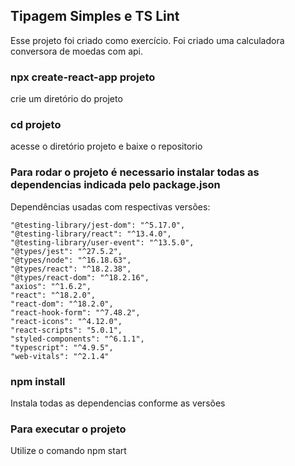 ## Tipagem Simples e TS Lint
  Esse projeto foi criado como exercício. 
  Foi criado uma calculadora conversora de moedas com api.
  
  
### npx create-react-app projeto
crie um diretório do projeto

### cd projeto
acesse o diretório projeto e baixe o repositorio 

### Para rodar o projeto é necessario instalar todas as dependencias indicada pelo package.json

Dependências usadas com respectivas versões:

    "@testing-library/jest-dom": "^5.17.0",
    "@testing-library/react": "^13.4.0",
    "@testing-library/user-event": "^13.5.0",
    "@types/jest": "^27.5.2",
    "@types/node": "^16.18.63",
    "@types/react": "^18.2.38",
    "@types/react-dom": "^18.2.16",
    "axios": "^1.6.2",
    "react": "^18.2.0",
    "react-dom": "^18.2.0",
    "react-hook-form": "^7.48.2",
    "react-icons": "^4.12.0",
    "react-scripts": "5.0.1",
    "styled-components": "^6.1.1",
    "typescript": "^4.9.5",
    "web-vitals": "^2.1.4"

### npm install
Instala todas as dependencias conforme as versões

### Para executar o projeto
Utilize o comando npm start




